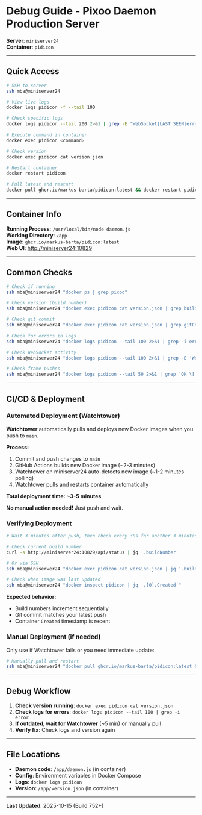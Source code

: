 # Debug Guide - Pixoo Daemon Production Server

**Server**: `miniserver24`  
**Container**: `pidicon`

---

## Quick Access

```bash
# SSH to server
ssh mba@miniserver24

# View live logs
docker logs pidicon -f --tail 100

# Check specific logs
docker logs pidicon --tail 200 2>&1 | grep -E "WebSocket|LAST SEEN|error"

# Execute command in container
docker exec pidicon <command>

# Check version
docker exec pidicon cat version.json

# Restart container
docker restart pidicon

# Pull latest and restart
docker pull ghcr.io/markus-barta/pidicon:latest && docker restart pidicon
```

---

## Container Info

**Running Process**: `/usr/local/bin/node daemon.js`  
**Working Directory**: `/app`  
**Image**: `ghcr.io/markus-barta/pidicon:latest`  
**Web UI**: <http://miniserver24:10829>

---

## Common Checks

```bash
# Check if running
ssh mba@miniserver24 "docker ps | grep pixoo"

# Check version (build number)
ssh mba@miniserver24 "docker exec pidicon cat version.json | grep buildNumber"

# Check git commit
ssh mba@miniserver24 "docker exec pidicon cat version.json | grep gitCommit"

# Check for errors in logs
ssh mba@miniserver24 "docker logs pidicon --tail 100 2>&1 | grep -i error"

# Check WebSocket activity
ssh mba@miniserver24 "docker logs pidicon --tail 100 2>&1 | grep -E 'WebSocket|broadcast'"

# Check frame pushes
ssh mba@miniserver24 "docker logs pidicon --tail 50 2>&1 | grep 'OK \['"
```

---

## CI/CD & Deployment

### Automated Deployment (Watchtower)

**Watchtower** automatically pulls and deploys new Docker images when you push to `main`.

**Process:**

1. Commit and push changes to `main`
2. GitHub Actions builds new Docker image (~2-3 minutes)
3. Watchtower on miniserver24 auto-detects new image (~1-2 minutes polling)
4. Watchtower pulls and restarts container automatically

**Total deployment time: ~3-5 minutes**

**No manual action needed!** Just push and wait.

### Verifying Deployment

```bash
# Wait 3 minutes after push, then check every 30s for another 3 minutes

# Check current build number
curl -s http://miniserver24:10829/api/status | jq '.buildNumber'

# Or via SSH
ssh mba@miniserver24 "docker exec pidicon cat version.json | jq '.buildNumber'"

# Check when image was last updated
ssh mba@miniserver24 "docker inspect pidicon | jq '.[0].Created'"
```

**Expected behavior:**

- Build numbers increment sequentially
- Git commit matches your latest push
- Container `Created` timestamp is recent

### Manual Deployment (if needed)

Only use if Watchtower fails or you need immediate update:

```bash
# Manually pull and restart
ssh mba@miniserver24 "docker pull ghcr.io/markus-barta/pidicon:latest && docker restart pidicon"
```

---

## Debug Workflow

1. **Check version running**: `docker exec pidicon cat version.json`
2. **Check logs for errors**: `docker logs pidicon --tail 100 | grep -i error`
3. **If outdated, wait for Watchtower** (~5 min) or manually pull
4. **Verify fix**: Check logs and version again

---

## File Locations

- **Daemon code**: `/app/daemon.js` (in container)
- **Config**: Environment variables in Docker Compose
- **Logs**: `docker logs pidicon`
- **Version**: `/app/version.json` (in container)

---

**Last Updated**: 2025-10-15 (Build 752+)
